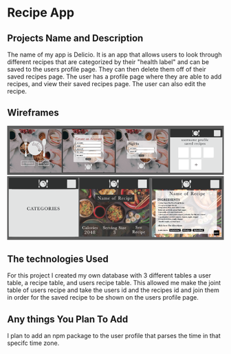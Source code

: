 # Recipe App

## Projects Name and Description

The name of my app is Delicio. It is an app that allows users to look through different recipes that are categorized by their "health label" and can be saved to the users profile page. They can then delete them off of their saved recipes page. The user has a profile page where they are able to add recipes, and view their saved recipes page. The user can also edit the recipe.


## Wireframes

<img src= "/public/images/wireframe1.png">
<img src= "/public/images/wireframe2.png">

## The technologies Used

For this project I created my own database with 3 different tables a user table, a recipe table, and users recipe table. This allowed me make the joint table of users recipe and take the users id and the recipes id and join them in order for the saved recipe to be shown on the users profile page.

## Any things You Plan To Add

I plan to add an npm package to the user profile that parses the time in that specifc time zone.


